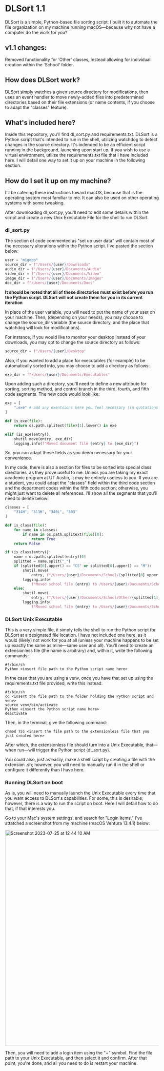 # DLSort 1.1
DLSort is a simple, Python-based file sorting script. I built it to automate the file organization on my machine running macOS—because why not have a computer do the work for you?

## v1.1 changes:
Removed functionality for 'Other' classes, instead allowing for individual creation within the 'School' folder.

## How does DLSort work?
DLSort simply watches a given source directory for modifications, then uses an event handler to move newly-added files into predetermined directories based on their file extensions (or name contents, if you choose to adapt the "classes" feature).

## What's included here?
Inside this repository, you'll find dl_sort.py and requirements.txt. DLSort is a Python script that's intended to run in the shell, utilizing watchdog to detect changes in the source directory. It's indended to be an efficient script running in the background, launching upon start up. If you wish to use a virtual environment, utilize the requirements.txt file that I have included here. I will detail one way to set it up on your machine in the following section.

## How do I set it up on my machine?
I'll be catering these instructions toward macOS, because that is the operating system most familiar to me. It can also be used on other operating systems with some tweaking.

After downloading dl_sort.py, you'll need to edit some details within the script and create a new Unix Executable File for the shell to run DLSort.

### dl_sort.py
The section of code commented as "set up user data" will contain most of the necessary alterations within the Python script. I've pasted the section below:
```python
user = "migopp"
source_dir = f"/Users/{user}/Downloads"
audio_dir = f"/Users/{user}/Documents/Audio"
video_dir = f"/Users/{user}/Documents/Video"
image_dir = f"/Users/{user}/Documents/Images"
doc_dir = f"/Users/{user}/Documents/Docs"
```
**It should be noted that all of these directories must exist before you run the Python script. DLSort will not create them for you in its current iteration**

In place of the user variable, you will need to put the name of your user on your machine. Then, (depending on your needs), you may choose to change the source_dir variable (the source directory, and the place that watchdog will look for modifications).

For instance, if you would like to monitor your desktop instead of your downloads, you may opt to change the source directory as follows:
```python
source_dir = f"/Users/{user}/Desktop"
```
Also, if you wanted to add a place for executables (for example) to be automatically sorted into, you may choose to add a directory as follows:
```python
exe_dir = f"/Users/{user}/Documents/Executables"
```
Upon adding such a directory, you'll need to define a new attribute for sorting, sorting method, and control branch in the third, fourth, and fifth code segments. The new code would look like:
```python
exe = [
    ".exe" # add any exentsions here you feel necessary (in quotations and comma-separated)
]
```
```python
def is_exe(file):
    return os.path.splitext(file)[1].lower() in exe
```
```python
elif (is_exe(entry)):
    shutil.move(entry, exe_dir)
    logging.info(f"Moved document file {entry} to {exe_dir}")
```
So, you can adapt these fields as you deem necessary for your convenience.

In my code, there is also a section for files to be sorted into special class directories, as they prove useful to me. Unless you are taking my exact academic program at UT Austin, it may be entirely useless to you. If you are a student, you could adapt the "classes" field within the third code section and the department codes within the fifth code section; otherwise, you might just want to delete all references. I'll show all the segments that you'll need to delete below:
```python
classes = [
    "314H", "311H", "340L", "303"
]
```
```python
def is_class(file):
    for name in classes:
        if name in os.path.splitext(file)[0]:
            return True
    return False
```
```python
if (is_class(entry)):
    name = os.path.splitext(entry)[0]
    splitted = name.split("_")
    if (splitted[0].upper() == "CS" or splitted[0].upper() == "M"):
        shutil.move(
            entry, f"/Users/{user}/Documents/School/{splitted[0].upper()}/{splitted[1]}")
        logging.info(
            f"Moved school file {entry} to /Users/{user}/Documents/School/{splitted[0].upper()}/{splitted[1]}")
    else:
        shutil.move(
            entry, f"/Users/{user}/Documents/School/Other/{splitted[1]}")
        logging.info(
            f"Moved school file {entry} to /Users/{user}/Documents/School/Other/{splitted[1]}")
```

### DLSort Unix Executable
This is a very simple file, it simply tells the shell to run the Python script for DLSort at a designated file location. I have not included one here, as it would (likely) not work for you at all (unless your machine happens to be set up exactly the same as mine—same user and all). You'll need to create an extensionless file (the name is arbitrary) and, within it, write the following commands:
```
#!/bin/sh
Python <insert file path to the Python script name here>
```
In the case that you are using a venv, once you have that set up using the requirements.txt file provided, write this instead:
```
#!/bin/sh
cd <insert the file path to the folder holding the Python script and venv>
source venv/bin/activate
Python <insert the Python script name here>
deactivate
```
Then, in the terminal, give the following command:
```
chmod 755 <insert the file path to the extensionless file that you just created here>
```
After which, the extensionless file should turn into a Unix Executable, that—when run—will trigger the Python script (dl_sort.py).

You could also, just as easily, make a shell script by creating a file with the extension .sh; however, you will need to manually run it in the shell or configure it differently than I have here.

### Running DLSort on boot
As is, you will need to manually launch the Unix Executable every time that you want access to DLSort's capabilities. For some, this is desirable; however, there is a way to run the script on boot. Here I will detail how to do that, if that interests you.

Go to your Mac's system settings, and search for "Login Items." I've attatched a screenshot from my machine (macOS Ventura 13.4.1) below:

<img width="708" alt="Screenshot 2023-07-25 at 12 44 10 AM" src="https://github.com/migopp/DLSort/assets/128272843/0c2ce9dd-a6ed-454d-ac4b-9a80a5ffdd06">

Then, you will need to add a login item using the "+" symbol. Find the file path to your Unix Executable, and then select it and confirm. After that point, you're done, and all you need to do is restart your machine.
